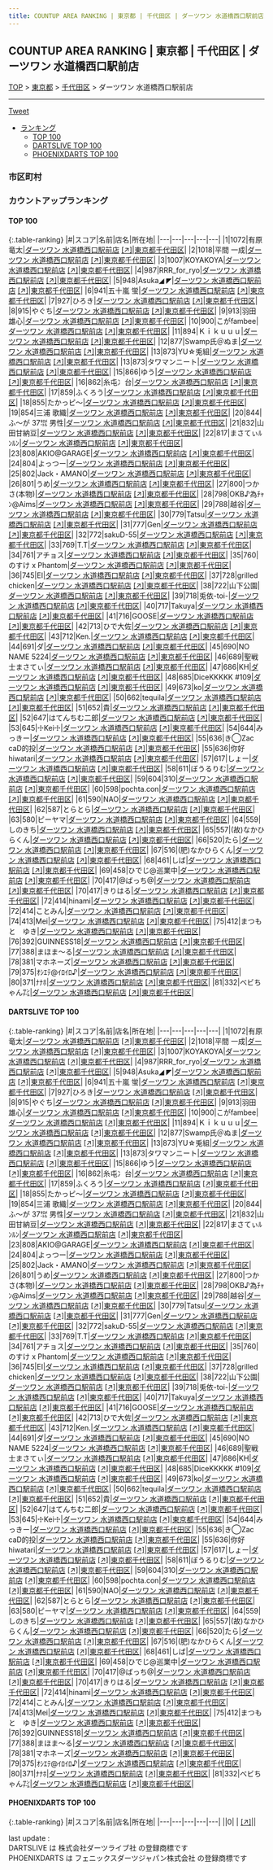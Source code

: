 ```yaml
---
title: COUNTUP AREA RANKING | 東京都 | 千代田区 | ダーツワン 水道橋西口駅前店
---
```

## COUNTUP AREA RANKING | 東京都 | 千代田区 | ダーツワン 水道橋西口駅前店

[TOP](/darts/rank/) > [東京都](/darts/rank/東京都/) > [千代田区](/darts/rank/東京都/千代田区/) > ダーツワン 水道橋西口駅前店

___

<a href="https://twitter.com/share?ref_src=twsrc%5Etfw" data-text="COUNTUP AREA RANKING | 東京都千代田区ダーツワン 水道橋西口駅前店" class="twitter-share-button" data-hashtags="DARTSLIVE,PHOENIXDARTS,darts,ダーツ" data-show-count="false">Tweet</a>

* [ランキング](#カウントアップランキング)
    * [TOP 100](#top-100)
    * [DARTSLIVE TOP 100](#dartslive-top-100)
    * [PHOENIXDARTS TOP 100](#phoenixdarts-top-100)

### 市区町村

<ul>

</ul>

### カウントアップランキング

#### TOP 100



{:.table-ranking}
|#|スコア|名前|店名|所在地|
|---|---|---|---|---|
|1|1072|<span class="rank-name-dl">有原 竜太</span>|<a href="/darts/rank/shops/23e49a4f49ad66345f9f3321c1147265.html">ダーツワン 水道橋西口駅前店</a> <a href="https://search.dartslive.com/jp/shop/23e49a4f49ad66345f9f3321c1147265">[↗]</a>|<a href="/darts/rank/東京都/千代田区">東京都千代田区</a>|
|2|1018|<span class="rank-name-dl">平間 一成</span>|<a href="/darts/rank/shops/23e49a4f49ad66345f9f3321c1147265.html">ダーツワン 水道橋西口駅前店</a> <a href="https://search.dartslive.com/jp/shop/23e49a4f49ad66345f9f3321c1147265">[↗]</a>|<a href="/darts/rank/東京都/千代田区">東京都千代田区</a>|
|3|1007|<span class="rank-name-dl">KOYAKOYA</span>|<a href="/darts/rank/shops/23e49a4f49ad66345f9f3321c1147265.html">ダーツワン 水道橋西口駅前店</a> <a href="https://search.dartslive.com/jp/shop/23e49a4f49ad66345f9f3321c1147265">[↗]</a>|<a href="/darts/rank/東京都/千代田区">東京都千代田区</a>|
|4|987|<span class="rank-name-dl">RRR_for_ryo</span>|<a href="/darts/rank/shops/23e49a4f49ad66345f9f3321c1147265.html">ダーツワン 水道橋西口駅前店</a> <a href="https://search.dartslive.com/jp/shop/23e49a4f49ad66345f9f3321c1147265">[↗]</a>|<a href="/darts/rank/東京都/千代田区">東京都千代田区</a>|
|5|948|<span class="rank-name-dl">Asuka◢ ◤</span>|<a href="/darts/rank/shops/23e49a4f49ad66345f9f3321c1147265.html">ダーツワン 水道橋西口駅前店</a> <a href="https://search.dartslive.com/jp/shop/23e49a4f49ad66345f9f3321c1147265">[↗]</a>|<a href="/darts/rank/東京都/千代田区">東京都千代田区</a>|
|6|941|<span class="rank-name-dl">五十嵐 蛍</span>|<a href="/darts/rank/shops/23e49a4f49ad66345f9f3321c1147265.html">ダーツワン 水道橋西口駅前店</a> <a href="https://search.dartslive.com/jp/shop/23e49a4f49ad66345f9f3321c1147265">[↗]</a>|<a href="/darts/rank/東京都/千代田区">東京都千代田区</a>|
|7|927|<span class="rank-name-dl">ひろき</span>|<a href="/darts/rank/shops/23e49a4f49ad66345f9f3321c1147265.html">ダーツワン 水道橋西口駅前店</a> <a href="https://search.dartslive.com/jp/shop/23e49a4f49ad66345f9f3321c1147265">[↗]</a>|<a href="/darts/rank/東京都/千代田区">東京都千代田区</a>|
|8|915|<span class="rank-name-dl">やぐち</span>|<a href="/darts/rank/shops/23e49a4f49ad66345f9f3321c1147265.html">ダーツワン 水道橋西口駅前店</a> <a href="https://search.dartslive.com/jp/shop/23e49a4f49ad66345f9f3321c1147265">[↗]</a>|<a href="/darts/rank/東京都/千代田区">東京都千代田区</a>|
|9|913|<span class="rank-name-dl">羽田 雄心</span>|<a href="/darts/rank/shops/23e49a4f49ad66345f9f3321c1147265.html">ダーツワン 水道橋西口駅前店</a> <a href="https://search.dartslive.com/jp/shop/23e49a4f49ad66345f9f3321c1147265">[↗]</a>|<a href="/darts/rank/東京都/千代田区">東京都千代田区</a>|
|10|900|<span class="rank-name-dl">こがfambee</span>|<a href="/darts/rank/shops/23e49a4f49ad66345f9f3321c1147265.html">ダーツワン 水道橋西口駅前店</a> <a href="https://search.dartslive.com/jp/shop/23e49a4f49ad66345f9f3321c1147265">[↗]</a>|<a href="/darts/rank/東京都/千代田区">東京都千代田区</a>|
|11|894|<span class="rank-name-dl">Ｋｉｋｕｕｕ</span>|<a href="/darts/rank/shops/23e49a4f49ad66345f9f3321c1147265.html">ダーツワン 水道橋西口駅前店</a> <a href="https://search.dartslive.com/jp/shop/23e49a4f49ad66345f9f3321c1147265">[↗]</a>|<a href="/darts/rank/東京都/千代田区">東京都千代田区</a>|
|12|877|<span class="rank-name-dl">Swamp氏＠ぬま</span>|<a href="/darts/rank/shops/23e49a4f49ad66345f9f3321c1147265.html">ダーツワン 水道橋西口駅前店</a> <a href="https://search.dartslive.com/jp/shop/23e49a4f49ad66345f9f3321c1147265">[↗]</a>|<a href="/darts/rank/東京都/千代田区">東京都千代田区</a>|
|13|873|<span class="rank-name-dl">YU☆兎組</span>|<a href="/darts/rank/shops/23e49a4f49ad66345f9f3321c1147265.html">ダーツワン 水道橋西口駅前店</a> <a href="https://search.dartslive.com/jp/shop/23e49a4f49ad66345f9f3321c1147265">[↗]</a>|<a href="/darts/rank/東京都/千代田区">東京都千代田区</a>|
|13|873|<span class="rank-name-dl">タワマンニート</span>|<a href="/darts/rank/shops/23e49a4f49ad66345f9f3321c1147265.html">ダーツワン 水道橋西口駅前店</a> <a href="https://search.dartslive.com/jp/shop/23e49a4f49ad66345f9f3321c1147265">[↗]</a>|<a href="/darts/rank/東京都/千代田区">東京都千代田区</a>|
|15|866|<span class="rank-name-dl">ゆう</span>|<a href="/darts/rank/shops/23e49a4f49ad66345f9f3321c1147265.html">ダーツワン 水道橋西口駅前店</a> <a href="https://search.dartslive.com/jp/shop/23e49a4f49ad66345f9f3321c1147265">[↗]</a>|<a href="/darts/rank/東京都/千代田区">東京都千代田区</a>|
|16|862|<span class="rank-name-dl">糸屯冫台</span>|<a href="/darts/rank/shops/23e49a4f49ad66345f9f3321c1147265.html">ダーツワン 水道橋西口駅前店</a> <a href="https://search.dartslive.com/jp/shop/23e49a4f49ad66345f9f3321c1147265">[↗]</a>|<a href="/darts/rank/東京都/千代田区">東京都千代田区</a>|
|17|859|<span class="rank-name-dl">ふくろう</span>|<a href="/darts/rank/shops/23e49a4f49ad66345f9f3321c1147265.html">ダーツワン 水道橋西口駅前店</a> <a href="https://search.dartslive.com/jp/shop/23e49a4f49ad66345f9f3321c1147265">[↗]</a>|<a href="/darts/rank/東京都/千代田区">東京都千代田区</a>|
|18|855|<span class="rank-name-dl">たかっピ～</span>|<a href="/darts/rank/shops/23e49a4f49ad66345f9f3321c1147265.html">ダーツワン 水道橋西口駅前店</a> <a href="https://search.dartslive.com/jp/shop/23e49a4f49ad66345f9f3321c1147265">[↗]</a>|<a href="/darts/rank/東京都/千代田区">東京都千代田区</a>|
|19|854|<span class="rank-name-dl">三浦 歌織</span>|<a href="/darts/rank/shops/23e49a4f49ad66345f9f3321c1147265.html">ダーツワン 水道橋西口駅前店</a> <a href="https://search.dartslive.com/jp/shop/23e49a4f49ad66345f9f3321c1147265">[↗]</a>|<a href="/darts/rank/東京都/千代田区">東京都千代田区</a>|
|20|844|<span class="rank-name-dl">ふ〜が 37㌖ 男性</span>|<a href="/darts/rank/shops/23e49a4f49ad66345f9f3321c1147265.html">ダーツワン 水道橋西口駅前店</a> <a href="https://search.dartslive.com/jp/shop/23e49a4f49ad66345f9f3321c1147265">[↗]</a>|<a href="/darts/rank/東京都/千代田区">東京都千代田区</a>|
|21|832|<span class="rank-name-dl">山田甘納豆</span>|<a href="/darts/rank/shops/23e49a4f49ad66345f9f3321c1147265.html">ダーツワン 水道橋西口駅前店</a> <a href="https://search.dartslive.com/jp/shop/23e49a4f49ad66345f9f3321c1147265">[↗]</a>|<a href="/darts/rank/東京都/千代田区">東京都千代田区</a>|
|22|817|<span class="rank-name-dl">まさてぃﾙﾝﾙﾝ</span>|<a href="/darts/rank/shops/23e49a4f49ad66345f9f3321c1147265.html">ダーツワン 水道橋西口駅前店</a> <a href="https://search.dartslive.com/jp/shop/23e49a4f49ad66345f9f3321c1147265">[↗]</a>|<a href="/darts/rank/東京都/千代田区">東京都千代田区</a>|
|23|808|<span class="rank-name-dl">AKIO@GARAGE</span>|<a href="/darts/rank/shops/23e49a4f49ad66345f9f3321c1147265.html">ダーツワン 水道橋西口駅前店</a> <a href="https://search.dartslive.com/jp/shop/23e49a4f49ad66345f9f3321c1147265">[↗]</a>|<a href="/darts/rank/東京都/千代田区">東京都千代田区</a>|
|24|804|<span class="rank-name-dl">よっつー</span>|<a href="/darts/rank/shops/23e49a4f49ad66345f9f3321c1147265.html">ダーツワン 水道橋西口駅前店</a> <a href="https://search.dartslive.com/jp/shop/23e49a4f49ad66345f9f3321c1147265">[↗]</a>|<a href="/darts/rank/東京都/千代田区">東京都千代田区</a>|
|25|802|<span class="rank-name-dl">Jack・AMANO</span>|<a href="/darts/rank/shops/23e49a4f49ad66345f9f3321c1147265.html">ダーツワン 水道橋西口駅前店</a> <a href="https://search.dartslive.com/jp/shop/23e49a4f49ad66345f9f3321c1147265">[↗]</a>|<a href="/darts/rank/東京都/千代田区">東京都千代田区</a>|
|26|801|<span class="rank-name-dl">うめ</span>|<a href="/darts/rank/shops/23e49a4f49ad66345f9f3321c1147265.html">ダーツワン 水道橋西口駅前店</a> <a href="https://search.dartslive.com/jp/shop/23e49a4f49ad66345f9f3321c1147265">[↗]</a>|<a href="/darts/rank/東京都/千代田区">東京都千代田区</a>|
|27|800|<span class="rank-name-dl">つかさ(本物)</span>|<a href="/darts/rank/shops/23e49a4f49ad66345f9f3321c1147265.html">ダーツワン 水道橋西口駅前店</a> <a href="https://search.dartslive.com/jp/shop/23e49a4f49ad66345f9f3321c1147265">[↗]</a>|<a href="/darts/rank/東京都/千代田区">東京都千代田区</a>|
|28|798|<span class="rank-name-dl">OKB♪為ﾁｬﾝ@Aims</span>|<a href="/darts/rank/shops/23e49a4f49ad66345f9f3321c1147265.html">ダーツワン 水道橋西口駅前店</a> <a href="https://search.dartslive.com/jp/shop/23e49a4f49ad66345f9f3321c1147265">[↗]</a>|<a href="/darts/rank/東京都/千代田区">東京都千代田区</a>|
|29|788|<span class="rank-name-dl">越谷</span>|<a href="/darts/rank/shops/23e49a4f49ad66345f9f3321c1147265.html">ダーツワン 水道橋西口駅前店</a> <a href="https://search.dartslive.com/jp/shop/23e49a4f49ad66345f9f3321c1147265">[↗]</a>|<a href="/darts/rank/東京都/千代田区">東京都千代田区</a>|
|30|779|<span class="rank-name-dl">Tatsu</span>|<a href="/darts/rank/shops/23e49a4f49ad66345f9f3321c1147265.html">ダーツワン 水道橋西口駅前店</a> <a href="https://search.dartslive.com/jp/shop/23e49a4f49ad66345f9f3321c1147265">[↗]</a>|<a href="/darts/rank/東京都/千代田区">東京都千代田区</a>|
|31|777|<span class="rank-name-dl">Gen</span>|<a href="/darts/rank/shops/23e49a4f49ad66345f9f3321c1147265.html">ダーツワン 水道橋西口駅前店</a> <a href="https://search.dartslive.com/jp/shop/23e49a4f49ad66345f9f3321c1147265">[↗]</a>|<a href="/darts/rank/東京都/千代田区">東京都千代田区</a>|
|32|772|<span class="rank-name-dl">sakuD-55</span>|<a href="/darts/rank/shops/23e49a4f49ad66345f9f3321c1147265.html">ダーツワン 水道橋西口駅前店</a> <a href="https://search.dartslive.com/jp/shop/23e49a4f49ad66345f9f3321c1147265">[↗]</a>|<a href="/darts/rank/東京都/千代田区">東京都千代田区</a>|
|33|769|<span class="rank-name-dl">T.T</span>|<a href="/darts/rank/shops/23e49a4f49ad66345f9f3321c1147265.html">ダーツワン 水道橋西口駅前店</a> <a href="https://search.dartslive.com/jp/shop/23e49a4f49ad66345f9f3321c1147265">[↗]</a>|<a href="/darts/rank/東京都/千代田区">東京都千代田区</a>|
|34|761|<span class="rank-name-dl">アチョス</span>|<a href="/darts/rank/shops/23e49a4f49ad66345f9f3321c1147265.html">ダーツワン 水道橋西口駅前店</a> <a href="https://search.dartslive.com/jp/shop/23e49a4f49ad66345f9f3321c1147265">[↗]</a>|<a href="/darts/rank/東京都/千代田区">東京都千代田区</a>|
|35|760|<span class="rank-name-dl">のすけ x Phantom</span>|<a href="/darts/rank/shops/23e49a4f49ad66345f9f3321c1147265.html">ダーツワン 水道橋西口駅前店</a> <a href="https://search.dartslive.com/jp/shop/23e49a4f49ad66345f9f3321c1147265">[↗]</a>|<a href="/darts/rank/東京都/千代田区">東京都千代田区</a>|
|36|745|<span class="rank-name-dl">EI</span>|<a href="/darts/rank/shops/23e49a4f49ad66345f9f3321c1147265.html">ダーツワン 水道橋西口駅前店</a> <a href="https://search.dartslive.com/jp/shop/23e49a4f49ad66345f9f3321c1147265">[↗]</a>|<a href="/darts/rank/東京都/千代田区">東京都千代田区</a>|
|37|728|<span class="rank-name-dl">grilled chicken</span>|<a href="/darts/rank/shops/23e49a4f49ad66345f9f3321c1147265.html">ダーツワン 水道橋西口駅前店</a> <a href="https://search.dartslive.com/jp/shop/23e49a4f49ad66345f9f3321c1147265">[↗]</a>|<a href="/darts/rank/東京都/千代田区">東京都千代田区</a>|
|38|722|<span class="rank-name-dl">山下公園</span>|<a href="/darts/rank/shops/23e49a4f49ad66345f9f3321c1147265.html">ダーツワン 水道橋西口駅前店</a> <a href="https://search.dartslive.com/jp/shop/23e49a4f49ad66345f9f3321c1147265">[↗]</a>|<a href="/darts/rank/東京都/千代田区">東京都千代田区</a>|
|39|718|<span class="rank-name-dl">兎依-toi-</span>|<a href="/darts/rank/shops/23e49a4f49ad66345f9f3321c1147265.html">ダーツワン 水道橋西口駅前店</a> <a href="https://search.dartslive.com/jp/shop/23e49a4f49ad66345f9f3321c1147265">[↗]</a>|<a href="/darts/rank/東京都/千代田区">東京都千代田区</a>|
|40|717|<span class="rank-name-dl">Takuya</span>|<a href="/darts/rank/shops/23e49a4f49ad66345f9f3321c1147265.html">ダーツワン 水道橋西口駅前店</a> <a href="https://search.dartslive.com/jp/shop/23e49a4f49ad66345f9f3321c1147265">[↗]</a>|<a href="/darts/rank/東京都/千代田区">東京都千代田区</a>|
|41|716|<span class="rank-name-dl">GOOSE</span>|<a href="/darts/rank/shops/23e49a4f49ad66345f9f3321c1147265.html">ダーツワン 水道橋西口駅前店</a> <a href="https://search.dartslive.com/jp/shop/23e49a4f49ad66345f9f3321c1147265">[↗]</a>|<a href="/darts/rank/東京都/千代田区">東京都千代田区</a>|
|42|713|<span class="rank-name-dl">ひで大佐</span>|<a href="/darts/rank/shops/23e49a4f49ad66345f9f3321c1147265.html">ダーツワン 水道橋西口駅前店</a> <a href="https://search.dartslive.com/jp/shop/23e49a4f49ad66345f9f3321c1147265">[↗]</a>|<a href="/darts/rank/東京都/千代田区">東京都千代田区</a>|
|43|712|<span class="rank-name-dl">Ken.</span>|<a href="/darts/rank/shops/23e49a4f49ad66345f9f3321c1147265.html">ダーツワン 水道橋西口駅前店</a> <a href="https://search.dartslive.com/jp/shop/23e49a4f49ad66345f9f3321c1147265">[↗]</a>|<a href="/darts/rank/東京都/千代田区">東京都千代田区</a>|
|44|691|<span class="rank-name-dl">ダ</span>|<a href="/darts/rank/shops/23e49a4f49ad66345f9f3321c1147265.html">ダーツワン 水道橋西口駅前店</a> <a href="https://search.dartslive.com/jp/shop/23e49a4f49ad66345f9f3321c1147265">[↗]</a>|<a href="/darts/rank/東京都/千代田区">東京都千代田区</a>|
|45|690|<span class="rank-name-dl">NO NAME 5224</span>|<a href="/darts/rank/shops/23e49a4f49ad66345f9f3321c1147265.html">ダーツワン 水道橋西口駅前店</a> <a href="https://search.dartslive.com/jp/shop/23e49a4f49ad66345f9f3321c1147265">[↗]</a>|<a href="/darts/rank/東京都/千代田区">東京都千代田区</a>|
|46|689|<span class="rank-name-dl">聖戦士まさてぃ</span>|<a href="/darts/rank/shops/23e49a4f49ad66345f9f3321c1147265.html">ダーツワン 水道橋西口駅前店</a> <a href="https://search.dartslive.com/jp/shop/23e49a4f49ad66345f9f3321c1147265">[↗]</a>|<a href="/darts/rank/東京都/千代田区">東京都千代田区</a>|
|47|686|<span class="rank-name-dl">KH</span>|<a href="/darts/rank/shops/23e49a4f49ad66345f9f3321c1147265.html">ダーツワン 水道橋西口駅前店</a> <a href="https://search.dartslive.com/jp/shop/23e49a4f49ad66345f9f3321c1147265">[↗]</a>|<a href="/darts/rank/東京都/千代田区">東京都千代田区</a>|
|48|685|<span class="rank-name-dl">DiceKKKKK #109</span>|<a href="/darts/rank/shops/23e49a4f49ad66345f9f3321c1147265.html">ダーツワン 水道橋西口駅前店</a> <a href="https://search.dartslive.com/jp/shop/23e49a4f49ad66345f9f3321c1147265">[↗]</a>|<a href="/darts/rank/東京都/千代田区">東京都千代田区</a>|
|49|673|<span class="rank-name-dl">ko</span>|<a href="/darts/rank/shops/23e49a4f49ad66345f9f3321c1147265.html">ダーツワン 水道橋西口駅前店</a> <a href="https://search.dartslive.com/jp/shop/23e49a4f49ad66345f9f3321c1147265">[↗]</a>|<a href="/darts/rank/東京都/千代田区">東京都千代田区</a>|
|50|662|<span class="rank-name-dl">tequila</span>|<a href="/darts/rank/shops/23e49a4f49ad66345f9f3321c1147265.html">ダーツワン 水道橋西口駅前店</a> <a href="https://search.dartslive.com/jp/shop/23e49a4f49ad66345f9f3321c1147265">[↗]</a>|<a href="/darts/rank/東京都/千代田区">東京都千代田区</a>|
|51|652|<span class="rank-name-dl">貴</span>|<a href="/darts/rank/shops/23e49a4f49ad66345f9f3321c1147265.html">ダーツワン 水道橋西口駅前店</a> <a href="https://search.dartslive.com/jp/shop/23e49a4f49ad66345f9f3321c1147265">[↗]</a>|<a href="/darts/rank/東京都/千代田区">東京都千代田区</a>|
|52|647|<span class="rank-name-dl">はてんちむ二郎</span>|<a href="/darts/rank/shops/23e49a4f49ad66345f9f3321c1147265.html">ダーツワン 水道橋西口駅前店</a> <a href="https://search.dartslive.com/jp/shop/23e49a4f49ad66345f9f3321c1147265">[↗]</a>|<a href="/darts/rank/東京都/千代田区">東京都千代田区</a>|
|53|645|<span class="rank-name-dl">☩Kei☩</span>|<a href="/darts/rank/shops/23e49a4f49ad66345f9f3321c1147265.html">ダーツワン 水道橋西口駅前店</a> <a href="https://search.dartslive.com/jp/shop/23e49a4f49ad66345f9f3321c1147265">[↗]</a>|<a href="/darts/rank/東京都/千代田区">東京都千代田区</a>|
|54|644|<span class="rank-name-dl">みっきー</span>|<a href="/darts/rank/shops/23e49a4f49ad66345f9f3321c1147265.html">ダーツワン 水道橋西口駅前店</a> <a href="https://search.dartslive.com/jp/shop/23e49a4f49ad66345f9f3321c1147265">[↗]</a>|<a href="/darts/rank/東京都/千代田区">東京都千代田区</a>|
|55|636|<span class="rank-name-dl">き◯Zac caD的投</span>|<a href="/darts/rank/shops/23e49a4f49ad66345f9f3321c1147265.html">ダーツワン 水道橋西口駅前店</a> <a href="https://search.dartslive.com/jp/shop/23e49a4f49ad66345f9f3321c1147265">[↗]</a>|<a href="/darts/rank/東京都/千代田区">東京都千代田区</a>|
|55|636|<span class="rank-name-dl">你好hiwatari</span>|<a href="/darts/rank/shops/23e49a4f49ad66345f9f3321c1147265.html">ダーツワン 水道橋西口駅前店</a> <a href="https://search.dartslive.com/jp/shop/23e49a4f49ad66345f9f3321c1147265">[↗]</a>|<a href="/darts/rank/東京都/千代田区">東京都千代田区</a>|
|57|617|<span class="rank-name-dl">しょー</span>|<a href="/darts/rank/shops/23e49a4f49ad66345f9f3321c1147265.html">ダーツワン 水道橋西口駅前店</a> <a href="https://search.dartslive.com/jp/shop/23e49a4f49ad66345f9f3321c1147265">[↗]</a>|<a href="/darts/rank/東京都/千代田区">東京都千代田区</a>|
|58|611|<span class="rank-name-dl">ぼうるりむ</span>|<a href="/darts/rank/shops/23e49a4f49ad66345f9f3321c1147265.html">ダーツワン 水道橋西口駅前店</a> <a href="https://search.dartslive.com/jp/shop/23e49a4f49ad66345f9f3321c1147265">[↗]</a>|<a href="/darts/rank/東京都/千代田区">東京都千代田区</a>|
|59|604|<span class="rank-name-dl">310</span>|<a href="/darts/rank/shops/23e49a4f49ad66345f9f3321c1147265.html">ダーツワン 水道橋西口駅前店</a> <a href="https://search.dartslive.com/jp/shop/23e49a4f49ad66345f9f3321c1147265">[↗]</a>|<a href="/darts/rank/東京都/千代田区">東京都千代田区</a>|
|60|598|<span class="rank-name-dl">pochta.con</span>|<a href="/darts/rank/shops/23e49a4f49ad66345f9f3321c1147265.html">ダーツワン 水道橋西口駅前店</a> <a href="https://search.dartslive.com/jp/shop/23e49a4f49ad66345f9f3321c1147265">[↗]</a>|<a href="/darts/rank/東京都/千代田区">東京都千代田区</a>|
|61|590|<span class="rank-name-dl">NAO</span>|<a href="/darts/rank/shops/23e49a4f49ad66345f9f3321c1147265.html">ダーツワン 水道橋西口駅前店</a> <a href="https://search.dartslive.com/jp/shop/23e49a4f49ad66345f9f3321c1147265">[↗]</a>|<a href="/darts/rank/東京都/千代田区">東京都千代田区</a>|
|62|587|<span class="rank-name-dl">とらとら</span>|<a href="/darts/rank/shops/23e49a4f49ad66345f9f3321c1147265.html">ダーツワン 水道橋西口駅前店</a> <a href="https://search.dartslive.com/jp/shop/23e49a4f49ad66345f9f3321c1147265">[↗]</a>|<a href="/darts/rank/東京都/千代田区">東京都千代田区</a>|
|63|580|<span class="rank-name-dl">ピーヤマ</span>|<a href="/darts/rank/shops/23e49a4f49ad66345f9f3321c1147265.html">ダーツワン 水道橋西口駅前店</a> <a href="https://search.dartslive.com/jp/shop/23e49a4f49ad66345f9f3321c1147265">[↗]</a>|<a href="/darts/rank/東京都/千代田区">東京都千代田区</a>|
|64|559|<span class="rank-name-dl">しのきち</span>|<a href="/darts/rank/shops/23e49a4f49ad66345f9f3321c1147265.html">ダーツワン 水道橋西口駅前店</a> <a href="https://search.dartslive.com/jp/shop/23e49a4f49ad66345f9f3321c1147265">[↗]</a>|<a href="/darts/rank/東京都/千代田区">東京都千代田区</a>|
|65|557|<span class="rank-name-dl">(故)なかひらくん</span>|<a href="/darts/rank/shops/23e49a4f49ad66345f9f3321c1147265.html">ダーツワン 水道橋西口駅前店</a> <a href="https://search.dartslive.com/jp/shop/23e49a4f49ad66345f9f3321c1147265">[↗]</a>|<a href="/darts/rank/東京都/千代田区">東京都千代田区</a>|
|66|520|<span class="rank-name-dl">たら</span>|<a href="/darts/rank/shops/23e49a4f49ad66345f9f3321c1147265.html">ダーツワン 水道橋西口駅前店</a> <a href="https://search.dartslive.com/jp/shop/23e49a4f49ad66345f9f3321c1147265">[↗]</a>|<a href="/darts/rank/東京都/千代田区">東京都千代田区</a>|
|67|516|<span class="rank-name-dl">(肥)なかひらくん</span>|<a href="/darts/rank/shops/23e49a4f49ad66345f9f3321c1147265.html">ダーツワン 水道橋西口駅前店</a> <a href="https://search.dartslive.com/jp/shop/23e49a4f49ad66345f9f3321c1147265">[↗]</a>|<a href="/darts/rank/東京都/千代田区">東京都千代田区</a>|
|68|461|<span class="rank-name-dl">しば</span>|<a href="/darts/rank/shops/23e49a4f49ad66345f9f3321c1147265.html">ダーツワン 水道橋西口駅前店</a> <a href="https://search.dartslive.com/jp/shop/23e49a4f49ad66345f9f3321c1147265">[↗]</a>|<a href="/darts/rank/東京都/千代田区">東京都千代田区</a>|
|69|458|<span class="rank-name-dl">ひでじ@巡業中</span>|<a href="/darts/rank/shops/23e49a4f49ad66345f9f3321c1147265.html">ダーツワン 水道橋西口駅前店</a> <a href="https://search.dartslive.com/jp/shop/23e49a4f49ad66345f9f3321c1147265">[↗]</a>|<a href="/darts/rank/東京都/千代田区">東京都千代田区</a>|
|70|417|<span class="rank-name-dl">@ばっち@</span>|<a href="/darts/rank/shops/23e49a4f49ad66345f9f3321c1147265.html">ダーツワン 水道橋西口駅前店</a> <a href="https://search.dartslive.com/jp/shop/23e49a4f49ad66345f9f3321c1147265">[↗]</a>|<a href="/darts/rank/東京都/千代田区">東京都千代田区</a>|
|70|417|<span class="rank-name-dl">きりはる</span>|<a href="/darts/rank/shops/23e49a4f49ad66345f9f3321c1147265.html">ダーツワン 水道橋西口駅前店</a> <a href="https://search.dartslive.com/jp/shop/23e49a4f49ad66345f9f3321c1147265">[↗]</a>|<a href="/darts/rank/東京都/千代田区">東京都千代田区</a>|
|72|414|<span class="rank-name-dl">hinami</span>|<a href="/darts/rank/shops/23e49a4f49ad66345f9f3321c1147265.html">ダーツワン 水道橋西口駅前店</a> <a href="https://search.dartslive.com/jp/shop/23e49a4f49ad66345f9f3321c1147265">[↗]</a>|<a href="/darts/rank/東京都/千代田区">東京都千代田区</a>|
|72|414|<span class="rank-name-dl">ことみん</span>|<a href="/darts/rank/shops/23e49a4f49ad66345f9f3321c1147265.html">ダーツワン 水道橋西口駅前店</a> <a href="https://search.dartslive.com/jp/shop/23e49a4f49ad66345f9f3321c1147265">[↗]</a>|<a href="/darts/rank/東京都/千代田区">東京都千代田区</a>|
|74|413|<span class="rank-name-dl">Mei</span>|<a href="/darts/rank/shops/23e49a4f49ad66345f9f3321c1147265.html">ダーツワン 水道橋西口駅前店</a> <a href="https://search.dartslive.com/jp/shop/23e49a4f49ad66345f9f3321c1147265">[↗]</a>|<a href="/darts/rank/東京都/千代田区">東京都千代田区</a>|
|75|412|<span class="rank-name-dl">まつもと　ゆき</span>|<a href="/darts/rank/shops/23e49a4f49ad66345f9f3321c1147265.html">ダーツワン 水道橋西口駅前店</a> <a href="https://search.dartslive.com/jp/shop/23e49a4f49ad66345f9f3321c1147265">[↗]</a>|<a href="/darts/rank/東京都/千代田区">東京都千代田区</a>|
|76|392|<span class="rank-name-dl">GUINNESS18</span>|<a href="/darts/rank/shops/23e49a4f49ad66345f9f3321c1147265.html">ダーツワン 水道橋西口駅前店</a> <a href="https://search.dartslive.com/jp/shop/23e49a4f49ad66345f9f3321c1147265">[↗]</a>|<a href="/darts/rank/東京都/千代田区">東京都千代田区</a>|
|77|388|<span class="rank-name-dl">まほま〜る</span>|<a href="/darts/rank/shops/23e49a4f49ad66345f9f3321c1147265.html">ダーツワン 水道橋西口駅前店</a> <a href="https://search.dartslive.com/jp/shop/23e49a4f49ad66345f9f3321c1147265">[↗]</a>|<a href="/darts/rank/東京都/千代田区">東京都千代田区</a>|
|78|381|<span class="rank-name-dl">マホネーズ</span>|<a href="/darts/rank/shops/23e49a4f49ad66345f9f3321c1147265.html">ダーツワン 水道橋西口駅前店</a> <a href="https://search.dartslive.com/jp/shop/23e49a4f49ad66345f9f3321c1147265">[↗]</a>|<a href="/darts/rank/東京都/千代田区">東京都千代田区</a>|
|79|375|<span class="rank-name-dl">ｵｼｴﾃ@ｲﾛｲﾛ♪</span>|<a href="/darts/rank/shops/23e49a4f49ad66345f9f3321c1147265.html">ダーツワン 水道橋西口駅前店</a> <a href="https://search.dartslive.com/jp/shop/23e49a4f49ad66345f9f3321c1147265">[↗]</a>|<a href="/darts/rank/東京都/千代田区">東京都千代田区</a>|
|80|371|<span class="rank-name-dl">ﾅﾅﾎ</span>|<a href="/darts/rank/shops/23e49a4f49ad66345f9f3321c1147265.html">ダーツワン 水道橋西口駅前店</a> <a href="https://search.dartslive.com/jp/shop/23e49a4f49ad66345f9f3321c1147265">[↗]</a>|<a href="/darts/rank/東京都/千代田区">東京都千代田区</a>|
|81|332|<span class="rank-name-dl">ベビちゃん㌠</span>|<a href="/darts/rank/shops/23e49a4f49ad66345f9f3321c1147265.html">ダーツワン 水道橋西口駅前店</a> <a href="https://search.dartslive.com/jp/shop/23e49a4f49ad66345f9f3321c1147265">[↗]</a>|<a href="/darts/rank/東京都/千代田区">東京都千代田区</a>|


#### DARTSLIVE TOP 100



{:.table-ranking}
|#|スコア|名前|店名|所在地|
|---|---|---|---|---|
|1|1072|<span class="rank-name-dl">有原 竜太</span>|<a href="/darts/rank/shops/23e49a4f49ad66345f9f3321c1147265.html">ダーツワン 水道橋西口駅前店</a> <a href="https://search.dartslive.com/jp/shop/23e49a4f49ad66345f9f3321c1147265">[↗]</a>|<a href="/darts/rank/東京都/千代田区">東京都千代田区</a>|
|2|1018|<span class="rank-name-dl">平間 一成</span>|<a href="/darts/rank/shops/23e49a4f49ad66345f9f3321c1147265.html">ダーツワン 水道橋西口駅前店</a> <a href="https://search.dartslive.com/jp/shop/23e49a4f49ad66345f9f3321c1147265">[↗]</a>|<a href="/darts/rank/東京都/千代田区">東京都千代田区</a>|
|3|1007|<span class="rank-name-dl">KOYAKOYA</span>|<a href="/darts/rank/shops/23e49a4f49ad66345f9f3321c1147265.html">ダーツワン 水道橋西口駅前店</a> <a href="https://search.dartslive.com/jp/shop/23e49a4f49ad66345f9f3321c1147265">[↗]</a>|<a href="/darts/rank/東京都/千代田区">東京都千代田区</a>|
|4|987|<span class="rank-name-dl">RRR_for_ryo</span>|<a href="/darts/rank/shops/23e49a4f49ad66345f9f3321c1147265.html">ダーツワン 水道橋西口駅前店</a> <a href="https://search.dartslive.com/jp/shop/23e49a4f49ad66345f9f3321c1147265">[↗]</a>|<a href="/darts/rank/東京都/千代田区">東京都千代田区</a>|
|5|948|<span class="rank-name-dl">Asuka◢ ◤</span>|<a href="/darts/rank/shops/23e49a4f49ad66345f9f3321c1147265.html">ダーツワン 水道橋西口駅前店</a> <a href="https://search.dartslive.com/jp/shop/23e49a4f49ad66345f9f3321c1147265">[↗]</a>|<a href="/darts/rank/東京都/千代田区">東京都千代田区</a>|
|6|941|<span class="rank-name-dl">五十嵐 蛍</span>|<a href="/darts/rank/shops/23e49a4f49ad66345f9f3321c1147265.html">ダーツワン 水道橋西口駅前店</a> <a href="https://search.dartslive.com/jp/shop/23e49a4f49ad66345f9f3321c1147265">[↗]</a>|<a href="/darts/rank/東京都/千代田区">東京都千代田区</a>|
|7|927|<span class="rank-name-dl">ひろき</span>|<a href="/darts/rank/shops/23e49a4f49ad66345f9f3321c1147265.html">ダーツワン 水道橋西口駅前店</a> <a href="https://search.dartslive.com/jp/shop/23e49a4f49ad66345f9f3321c1147265">[↗]</a>|<a href="/darts/rank/東京都/千代田区">東京都千代田区</a>|
|8|915|<span class="rank-name-dl">やぐち</span>|<a href="/darts/rank/shops/23e49a4f49ad66345f9f3321c1147265.html">ダーツワン 水道橋西口駅前店</a> <a href="https://search.dartslive.com/jp/shop/23e49a4f49ad66345f9f3321c1147265">[↗]</a>|<a href="/darts/rank/東京都/千代田区">東京都千代田区</a>|
|9|913|<span class="rank-name-dl">羽田 雄心</span>|<a href="/darts/rank/shops/23e49a4f49ad66345f9f3321c1147265.html">ダーツワン 水道橋西口駅前店</a> <a href="https://search.dartslive.com/jp/shop/23e49a4f49ad66345f9f3321c1147265">[↗]</a>|<a href="/darts/rank/東京都/千代田区">東京都千代田区</a>|
|10|900|<span class="rank-name-dl">こがfambee</span>|<a href="/darts/rank/shops/23e49a4f49ad66345f9f3321c1147265.html">ダーツワン 水道橋西口駅前店</a> <a href="https://search.dartslive.com/jp/shop/23e49a4f49ad66345f9f3321c1147265">[↗]</a>|<a href="/darts/rank/東京都/千代田区">東京都千代田区</a>|
|11|894|<span class="rank-name-dl">Ｋｉｋｕｕｕ</span>|<a href="/darts/rank/shops/23e49a4f49ad66345f9f3321c1147265.html">ダーツワン 水道橋西口駅前店</a> <a href="https://search.dartslive.com/jp/shop/23e49a4f49ad66345f9f3321c1147265">[↗]</a>|<a href="/darts/rank/東京都/千代田区">東京都千代田区</a>|
|12|877|<span class="rank-name-dl">Swamp氏＠ぬま</span>|<a href="/darts/rank/shops/23e49a4f49ad66345f9f3321c1147265.html">ダーツワン 水道橋西口駅前店</a> <a href="https://search.dartslive.com/jp/shop/23e49a4f49ad66345f9f3321c1147265">[↗]</a>|<a href="/darts/rank/東京都/千代田区">東京都千代田区</a>|
|13|873|<span class="rank-name-dl">YU☆兎組</span>|<a href="/darts/rank/shops/23e49a4f49ad66345f9f3321c1147265.html">ダーツワン 水道橋西口駅前店</a> <a href="https://search.dartslive.com/jp/shop/23e49a4f49ad66345f9f3321c1147265">[↗]</a>|<a href="/darts/rank/東京都/千代田区">東京都千代田区</a>|
|13|873|<span class="rank-name-dl">タワマンニート</span>|<a href="/darts/rank/shops/23e49a4f49ad66345f9f3321c1147265.html">ダーツワン 水道橋西口駅前店</a> <a href="https://search.dartslive.com/jp/shop/23e49a4f49ad66345f9f3321c1147265">[↗]</a>|<a href="/darts/rank/東京都/千代田区">東京都千代田区</a>|
|15|866|<span class="rank-name-dl">ゆう</span>|<a href="/darts/rank/shops/23e49a4f49ad66345f9f3321c1147265.html">ダーツワン 水道橋西口駅前店</a> <a href="https://search.dartslive.com/jp/shop/23e49a4f49ad66345f9f3321c1147265">[↗]</a>|<a href="/darts/rank/東京都/千代田区">東京都千代田区</a>|
|16|862|<span class="rank-name-dl">糸屯冫台</span>|<a href="/darts/rank/shops/23e49a4f49ad66345f9f3321c1147265.html">ダーツワン 水道橋西口駅前店</a> <a href="https://search.dartslive.com/jp/shop/23e49a4f49ad66345f9f3321c1147265">[↗]</a>|<a href="/darts/rank/東京都/千代田区">東京都千代田区</a>|
|17|859|<span class="rank-name-dl">ふくろう</span>|<a href="/darts/rank/shops/23e49a4f49ad66345f9f3321c1147265.html">ダーツワン 水道橋西口駅前店</a> <a href="https://search.dartslive.com/jp/shop/23e49a4f49ad66345f9f3321c1147265">[↗]</a>|<a href="/darts/rank/東京都/千代田区">東京都千代田区</a>|
|18|855|<span class="rank-name-dl">たかっピ～</span>|<a href="/darts/rank/shops/23e49a4f49ad66345f9f3321c1147265.html">ダーツワン 水道橋西口駅前店</a> <a href="https://search.dartslive.com/jp/shop/23e49a4f49ad66345f9f3321c1147265">[↗]</a>|<a href="/darts/rank/東京都/千代田区">東京都千代田区</a>|
|19|854|<span class="rank-name-dl">三浦 歌織</span>|<a href="/darts/rank/shops/23e49a4f49ad66345f9f3321c1147265.html">ダーツワン 水道橋西口駅前店</a> <a href="https://search.dartslive.com/jp/shop/23e49a4f49ad66345f9f3321c1147265">[↗]</a>|<a href="/darts/rank/東京都/千代田区">東京都千代田区</a>|
|20|844|<span class="rank-name-dl">ふ〜が 37㌖ 男性</span>|<a href="/darts/rank/shops/23e49a4f49ad66345f9f3321c1147265.html">ダーツワン 水道橋西口駅前店</a> <a href="https://search.dartslive.com/jp/shop/23e49a4f49ad66345f9f3321c1147265">[↗]</a>|<a href="/darts/rank/東京都/千代田区">東京都千代田区</a>|
|21|832|<span class="rank-name-dl">山田甘納豆</span>|<a href="/darts/rank/shops/23e49a4f49ad66345f9f3321c1147265.html">ダーツワン 水道橋西口駅前店</a> <a href="https://search.dartslive.com/jp/shop/23e49a4f49ad66345f9f3321c1147265">[↗]</a>|<a href="/darts/rank/東京都/千代田区">東京都千代田区</a>|
|22|817|<span class="rank-name-dl">まさてぃﾙﾝﾙﾝ</span>|<a href="/darts/rank/shops/23e49a4f49ad66345f9f3321c1147265.html">ダーツワン 水道橋西口駅前店</a> <a href="https://search.dartslive.com/jp/shop/23e49a4f49ad66345f9f3321c1147265">[↗]</a>|<a href="/darts/rank/東京都/千代田区">東京都千代田区</a>|
|23|808|<span class="rank-name-dl">AKIO@GARAGE</span>|<a href="/darts/rank/shops/23e49a4f49ad66345f9f3321c1147265.html">ダーツワン 水道橋西口駅前店</a> <a href="https://search.dartslive.com/jp/shop/23e49a4f49ad66345f9f3321c1147265">[↗]</a>|<a href="/darts/rank/東京都/千代田区">東京都千代田区</a>|
|24|804|<span class="rank-name-dl">よっつー</span>|<a href="/darts/rank/shops/23e49a4f49ad66345f9f3321c1147265.html">ダーツワン 水道橋西口駅前店</a> <a href="https://search.dartslive.com/jp/shop/23e49a4f49ad66345f9f3321c1147265">[↗]</a>|<a href="/darts/rank/東京都/千代田区">東京都千代田区</a>|
|25|802|<span class="rank-name-dl">Jack・AMANO</span>|<a href="/darts/rank/shops/23e49a4f49ad66345f9f3321c1147265.html">ダーツワン 水道橋西口駅前店</a> <a href="https://search.dartslive.com/jp/shop/23e49a4f49ad66345f9f3321c1147265">[↗]</a>|<a href="/darts/rank/東京都/千代田区">東京都千代田区</a>|
|26|801|<span class="rank-name-dl">うめ</span>|<a href="/darts/rank/shops/23e49a4f49ad66345f9f3321c1147265.html">ダーツワン 水道橋西口駅前店</a> <a href="https://search.dartslive.com/jp/shop/23e49a4f49ad66345f9f3321c1147265">[↗]</a>|<a href="/darts/rank/東京都/千代田区">東京都千代田区</a>|
|27|800|<span class="rank-name-dl">つかさ(本物)</span>|<a href="/darts/rank/shops/23e49a4f49ad66345f9f3321c1147265.html">ダーツワン 水道橋西口駅前店</a> <a href="https://search.dartslive.com/jp/shop/23e49a4f49ad66345f9f3321c1147265">[↗]</a>|<a href="/darts/rank/東京都/千代田区">東京都千代田区</a>|
|28|798|<span class="rank-name-dl">OKB♪為ﾁｬﾝ@Aims</span>|<a href="/darts/rank/shops/23e49a4f49ad66345f9f3321c1147265.html">ダーツワン 水道橋西口駅前店</a> <a href="https://search.dartslive.com/jp/shop/23e49a4f49ad66345f9f3321c1147265">[↗]</a>|<a href="/darts/rank/東京都/千代田区">東京都千代田区</a>|
|29|788|<span class="rank-name-dl">越谷</span>|<a href="/darts/rank/shops/23e49a4f49ad66345f9f3321c1147265.html">ダーツワン 水道橋西口駅前店</a> <a href="https://search.dartslive.com/jp/shop/23e49a4f49ad66345f9f3321c1147265">[↗]</a>|<a href="/darts/rank/東京都/千代田区">東京都千代田区</a>|
|30|779|<span class="rank-name-dl">Tatsu</span>|<a href="/darts/rank/shops/23e49a4f49ad66345f9f3321c1147265.html">ダーツワン 水道橋西口駅前店</a> <a href="https://search.dartslive.com/jp/shop/23e49a4f49ad66345f9f3321c1147265">[↗]</a>|<a href="/darts/rank/東京都/千代田区">東京都千代田区</a>|
|31|777|<span class="rank-name-dl">Gen</span>|<a href="/darts/rank/shops/23e49a4f49ad66345f9f3321c1147265.html">ダーツワン 水道橋西口駅前店</a> <a href="https://search.dartslive.com/jp/shop/23e49a4f49ad66345f9f3321c1147265">[↗]</a>|<a href="/darts/rank/東京都/千代田区">東京都千代田区</a>|
|32|772|<span class="rank-name-dl">sakuD-55</span>|<a href="/darts/rank/shops/23e49a4f49ad66345f9f3321c1147265.html">ダーツワン 水道橋西口駅前店</a> <a href="https://search.dartslive.com/jp/shop/23e49a4f49ad66345f9f3321c1147265">[↗]</a>|<a href="/darts/rank/東京都/千代田区">東京都千代田区</a>|
|33|769|<span class="rank-name-dl">T.T</span>|<a href="/darts/rank/shops/23e49a4f49ad66345f9f3321c1147265.html">ダーツワン 水道橋西口駅前店</a> <a href="https://search.dartslive.com/jp/shop/23e49a4f49ad66345f9f3321c1147265">[↗]</a>|<a href="/darts/rank/東京都/千代田区">東京都千代田区</a>|
|34|761|<span class="rank-name-dl">アチョス</span>|<a href="/darts/rank/shops/23e49a4f49ad66345f9f3321c1147265.html">ダーツワン 水道橋西口駅前店</a> <a href="https://search.dartslive.com/jp/shop/23e49a4f49ad66345f9f3321c1147265">[↗]</a>|<a href="/darts/rank/東京都/千代田区">東京都千代田区</a>|
|35|760|<span class="rank-name-dl">のすけ x Phantom</span>|<a href="/darts/rank/shops/23e49a4f49ad66345f9f3321c1147265.html">ダーツワン 水道橋西口駅前店</a> <a href="https://search.dartslive.com/jp/shop/23e49a4f49ad66345f9f3321c1147265">[↗]</a>|<a href="/darts/rank/東京都/千代田区">東京都千代田区</a>|
|36|745|<span class="rank-name-dl">EI</span>|<a href="/darts/rank/shops/23e49a4f49ad66345f9f3321c1147265.html">ダーツワン 水道橋西口駅前店</a> <a href="https://search.dartslive.com/jp/shop/23e49a4f49ad66345f9f3321c1147265">[↗]</a>|<a href="/darts/rank/東京都/千代田区">東京都千代田区</a>|
|37|728|<span class="rank-name-dl">grilled chicken</span>|<a href="/darts/rank/shops/23e49a4f49ad66345f9f3321c1147265.html">ダーツワン 水道橋西口駅前店</a> <a href="https://search.dartslive.com/jp/shop/23e49a4f49ad66345f9f3321c1147265">[↗]</a>|<a href="/darts/rank/東京都/千代田区">東京都千代田区</a>|
|38|722|<span class="rank-name-dl">山下公園</span>|<a href="/darts/rank/shops/23e49a4f49ad66345f9f3321c1147265.html">ダーツワン 水道橋西口駅前店</a> <a href="https://search.dartslive.com/jp/shop/23e49a4f49ad66345f9f3321c1147265">[↗]</a>|<a href="/darts/rank/東京都/千代田区">東京都千代田区</a>|
|39|718|<span class="rank-name-dl">兎依-toi-</span>|<a href="/darts/rank/shops/23e49a4f49ad66345f9f3321c1147265.html">ダーツワン 水道橋西口駅前店</a> <a href="https://search.dartslive.com/jp/shop/23e49a4f49ad66345f9f3321c1147265">[↗]</a>|<a href="/darts/rank/東京都/千代田区">東京都千代田区</a>|
|40|717|<span class="rank-name-dl">Takuya</span>|<a href="/darts/rank/shops/23e49a4f49ad66345f9f3321c1147265.html">ダーツワン 水道橋西口駅前店</a> <a href="https://search.dartslive.com/jp/shop/23e49a4f49ad66345f9f3321c1147265">[↗]</a>|<a href="/darts/rank/東京都/千代田区">東京都千代田区</a>|
|41|716|<span class="rank-name-dl">GOOSE</span>|<a href="/darts/rank/shops/23e49a4f49ad66345f9f3321c1147265.html">ダーツワン 水道橋西口駅前店</a> <a href="https://search.dartslive.com/jp/shop/23e49a4f49ad66345f9f3321c1147265">[↗]</a>|<a href="/darts/rank/東京都/千代田区">東京都千代田区</a>|
|42|713|<span class="rank-name-dl">ひで大佐</span>|<a href="/darts/rank/shops/23e49a4f49ad66345f9f3321c1147265.html">ダーツワン 水道橋西口駅前店</a> <a href="https://search.dartslive.com/jp/shop/23e49a4f49ad66345f9f3321c1147265">[↗]</a>|<a href="/darts/rank/東京都/千代田区">東京都千代田区</a>|
|43|712|<span class="rank-name-dl">Ken.</span>|<a href="/darts/rank/shops/23e49a4f49ad66345f9f3321c1147265.html">ダーツワン 水道橋西口駅前店</a> <a href="https://search.dartslive.com/jp/shop/23e49a4f49ad66345f9f3321c1147265">[↗]</a>|<a href="/darts/rank/東京都/千代田区">東京都千代田区</a>|
|44|691|<span class="rank-name-dl">ダ</span>|<a href="/darts/rank/shops/23e49a4f49ad66345f9f3321c1147265.html">ダーツワン 水道橋西口駅前店</a> <a href="https://search.dartslive.com/jp/shop/23e49a4f49ad66345f9f3321c1147265">[↗]</a>|<a href="/darts/rank/東京都/千代田区">東京都千代田区</a>|
|45|690|<span class="rank-name-dl">NO NAME 5224</span>|<a href="/darts/rank/shops/23e49a4f49ad66345f9f3321c1147265.html">ダーツワン 水道橋西口駅前店</a> <a href="https://search.dartslive.com/jp/shop/23e49a4f49ad66345f9f3321c1147265">[↗]</a>|<a href="/darts/rank/東京都/千代田区">東京都千代田区</a>|
|46|689|<span class="rank-name-dl">聖戦士まさてぃ</span>|<a href="/darts/rank/shops/23e49a4f49ad66345f9f3321c1147265.html">ダーツワン 水道橋西口駅前店</a> <a href="https://search.dartslive.com/jp/shop/23e49a4f49ad66345f9f3321c1147265">[↗]</a>|<a href="/darts/rank/東京都/千代田区">東京都千代田区</a>|
|47|686|<span class="rank-name-dl">KH</span>|<a href="/darts/rank/shops/23e49a4f49ad66345f9f3321c1147265.html">ダーツワン 水道橋西口駅前店</a> <a href="https://search.dartslive.com/jp/shop/23e49a4f49ad66345f9f3321c1147265">[↗]</a>|<a href="/darts/rank/東京都/千代田区">東京都千代田区</a>|
|48|685|<span class="rank-name-dl">DiceKKKKK #109</span>|<a href="/darts/rank/shops/23e49a4f49ad66345f9f3321c1147265.html">ダーツワン 水道橋西口駅前店</a> <a href="https://search.dartslive.com/jp/shop/23e49a4f49ad66345f9f3321c1147265">[↗]</a>|<a href="/darts/rank/東京都/千代田区">東京都千代田区</a>|
|49|673|<span class="rank-name-dl">ko</span>|<a href="/darts/rank/shops/23e49a4f49ad66345f9f3321c1147265.html">ダーツワン 水道橋西口駅前店</a> <a href="https://search.dartslive.com/jp/shop/23e49a4f49ad66345f9f3321c1147265">[↗]</a>|<a href="/darts/rank/東京都/千代田区">東京都千代田区</a>|
|50|662|<span class="rank-name-dl">tequila</span>|<a href="/darts/rank/shops/23e49a4f49ad66345f9f3321c1147265.html">ダーツワン 水道橋西口駅前店</a> <a href="https://search.dartslive.com/jp/shop/23e49a4f49ad66345f9f3321c1147265">[↗]</a>|<a href="/darts/rank/東京都/千代田区">東京都千代田区</a>|
|51|652|<span class="rank-name-dl">貴</span>|<a href="/darts/rank/shops/23e49a4f49ad66345f9f3321c1147265.html">ダーツワン 水道橋西口駅前店</a> <a href="https://search.dartslive.com/jp/shop/23e49a4f49ad66345f9f3321c1147265">[↗]</a>|<a href="/darts/rank/東京都/千代田区">東京都千代田区</a>|
|52|647|<span class="rank-name-dl">はてんちむ二郎</span>|<a href="/darts/rank/shops/23e49a4f49ad66345f9f3321c1147265.html">ダーツワン 水道橋西口駅前店</a> <a href="https://search.dartslive.com/jp/shop/23e49a4f49ad66345f9f3321c1147265">[↗]</a>|<a href="/darts/rank/東京都/千代田区">東京都千代田区</a>|
|53|645|<span class="rank-name-dl">☩Kei☩</span>|<a href="/darts/rank/shops/23e49a4f49ad66345f9f3321c1147265.html">ダーツワン 水道橋西口駅前店</a> <a href="https://search.dartslive.com/jp/shop/23e49a4f49ad66345f9f3321c1147265">[↗]</a>|<a href="/darts/rank/東京都/千代田区">東京都千代田区</a>|
|54|644|<span class="rank-name-dl">みっきー</span>|<a href="/darts/rank/shops/23e49a4f49ad66345f9f3321c1147265.html">ダーツワン 水道橋西口駅前店</a> <a href="https://search.dartslive.com/jp/shop/23e49a4f49ad66345f9f3321c1147265">[↗]</a>|<a href="/darts/rank/東京都/千代田区">東京都千代田区</a>|
|55|636|<span class="rank-name-dl">き◯Zac caD的投</span>|<a href="/darts/rank/shops/23e49a4f49ad66345f9f3321c1147265.html">ダーツワン 水道橋西口駅前店</a> <a href="https://search.dartslive.com/jp/shop/23e49a4f49ad66345f9f3321c1147265">[↗]</a>|<a href="/darts/rank/東京都/千代田区">東京都千代田区</a>|
|55|636|<span class="rank-name-dl">你好hiwatari</span>|<a href="/darts/rank/shops/23e49a4f49ad66345f9f3321c1147265.html">ダーツワン 水道橋西口駅前店</a> <a href="https://search.dartslive.com/jp/shop/23e49a4f49ad66345f9f3321c1147265">[↗]</a>|<a href="/darts/rank/東京都/千代田区">東京都千代田区</a>|
|57|617|<span class="rank-name-dl">しょー</span>|<a href="/darts/rank/shops/23e49a4f49ad66345f9f3321c1147265.html">ダーツワン 水道橋西口駅前店</a> <a href="https://search.dartslive.com/jp/shop/23e49a4f49ad66345f9f3321c1147265">[↗]</a>|<a href="/darts/rank/東京都/千代田区">東京都千代田区</a>|
|58|611|<span class="rank-name-dl">ぼうるりむ</span>|<a href="/darts/rank/shops/23e49a4f49ad66345f9f3321c1147265.html">ダーツワン 水道橋西口駅前店</a> <a href="https://search.dartslive.com/jp/shop/23e49a4f49ad66345f9f3321c1147265">[↗]</a>|<a href="/darts/rank/東京都/千代田区">東京都千代田区</a>|
|59|604|<span class="rank-name-dl">310</span>|<a href="/darts/rank/shops/23e49a4f49ad66345f9f3321c1147265.html">ダーツワン 水道橋西口駅前店</a> <a href="https://search.dartslive.com/jp/shop/23e49a4f49ad66345f9f3321c1147265">[↗]</a>|<a href="/darts/rank/東京都/千代田区">東京都千代田区</a>|
|60|598|<span class="rank-name-dl">pochta.con</span>|<a href="/darts/rank/shops/23e49a4f49ad66345f9f3321c1147265.html">ダーツワン 水道橋西口駅前店</a> <a href="https://search.dartslive.com/jp/shop/23e49a4f49ad66345f9f3321c1147265">[↗]</a>|<a href="/darts/rank/東京都/千代田区">東京都千代田区</a>|
|61|590|<span class="rank-name-dl">NAO</span>|<a href="/darts/rank/shops/23e49a4f49ad66345f9f3321c1147265.html">ダーツワン 水道橋西口駅前店</a> <a href="https://search.dartslive.com/jp/shop/23e49a4f49ad66345f9f3321c1147265">[↗]</a>|<a href="/darts/rank/東京都/千代田区">東京都千代田区</a>|
|62|587|<span class="rank-name-dl">とらとら</span>|<a href="/darts/rank/shops/23e49a4f49ad66345f9f3321c1147265.html">ダーツワン 水道橋西口駅前店</a> <a href="https://search.dartslive.com/jp/shop/23e49a4f49ad66345f9f3321c1147265">[↗]</a>|<a href="/darts/rank/東京都/千代田区">東京都千代田区</a>|
|63|580|<span class="rank-name-dl">ピーヤマ</span>|<a href="/darts/rank/shops/23e49a4f49ad66345f9f3321c1147265.html">ダーツワン 水道橋西口駅前店</a> <a href="https://search.dartslive.com/jp/shop/23e49a4f49ad66345f9f3321c1147265">[↗]</a>|<a href="/darts/rank/東京都/千代田区">東京都千代田区</a>|
|64|559|<span class="rank-name-dl">しのきち</span>|<a href="/darts/rank/shops/23e49a4f49ad66345f9f3321c1147265.html">ダーツワン 水道橋西口駅前店</a> <a href="https://search.dartslive.com/jp/shop/23e49a4f49ad66345f9f3321c1147265">[↗]</a>|<a href="/darts/rank/東京都/千代田区">東京都千代田区</a>|
|65|557|<span class="rank-name-dl">(故)なかひらくん</span>|<a href="/darts/rank/shops/23e49a4f49ad66345f9f3321c1147265.html">ダーツワン 水道橋西口駅前店</a> <a href="https://search.dartslive.com/jp/shop/23e49a4f49ad66345f9f3321c1147265">[↗]</a>|<a href="/darts/rank/東京都/千代田区">東京都千代田区</a>|
|66|520|<span class="rank-name-dl">たら</span>|<a href="/darts/rank/shops/23e49a4f49ad66345f9f3321c1147265.html">ダーツワン 水道橋西口駅前店</a> <a href="https://search.dartslive.com/jp/shop/23e49a4f49ad66345f9f3321c1147265">[↗]</a>|<a href="/darts/rank/東京都/千代田区">東京都千代田区</a>|
|67|516|<span class="rank-name-dl">(肥)なかひらくん</span>|<a href="/darts/rank/shops/23e49a4f49ad66345f9f3321c1147265.html">ダーツワン 水道橋西口駅前店</a> <a href="https://search.dartslive.com/jp/shop/23e49a4f49ad66345f9f3321c1147265">[↗]</a>|<a href="/darts/rank/東京都/千代田区">東京都千代田区</a>|
|68|461|<span class="rank-name-dl">しば</span>|<a href="/darts/rank/shops/23e49a4f49ad66345f9f3321c1147265.html">ダーツワン 水道橋西口駅前店</a> <a href="https://search.dartslive.com/jp/shop/23e49a4f49ad66345f9f3321c1147265">[↗]</a>|<a href="/darts/rank/東京都/千代田区">東京都千代田区</a>|
|69|458|<span class="rank-name-dl">ひでじ@巡業中</span>|<a href="/darts/rank/shops/23e49a4f49ad66345f9f3321c1147265.html">ダーツワン 水道橋西口駅前店</a> <a href="https://search.dartslive.com/jp/shop/23e49a4f49ad66345f9f3321c1147265">[↗]</a>|<a href="/darts/rank/東京都/千代田区">東京都千代田区</a>|
|70|417|<span class="rank-name-dl">@ばっち@</span>|<a href="/darts/rank/shops/23e49a4f49ad66345f9f3321c1147265.html">ダーツワン 水道橋西口駅前店</a> <a href="https://search.dartslive.com/jp/shop/23e49a4f49ad66345f9f3321c1147265">[↗]</a>|<a href="/darts/rank/東京都/千代田区">東京都千代田区</a>|
|70|417|<span class="rank-name-dl">きりはる</span>|<a href="/darts/rank/shops/23e49a4f49ad66345f9f3321c1147265.html">ダーツワン 水道橋西口駅前店</a> <a href="https://search.dartslive.com/jp/shop/23e49a4f49ad66345f9f3321c1147265">[↗]</a>|<a href="/darts/rank/東京都/千代田区">東京都千代田区</a>|
|72|414|<span class="rank-name-dl">hinami</span>|<a href="/darts/rank/shops/23e49a4f49ad66345f9f3321c1147265.html">ダーツワン 水道橋西口駅前店</a> <a href="https://search.dartslive.com/jp/shop/23e49a4f49ad66345f9f3321c1147265">[↗]</a>|<a href="/darts/rank/東京都/千代田区">東京都千代田区</a>|
|72|414|<span class="rank-name-dl">ことみん</span>|<a href="/darts/rank/shops/23e49a4f49ad66345f9f3321c1147265.html">ダーツワン 水道橋西口駅前店</a> <a href="https://search.dartslive.com/jp/shop/23e49a4f49ad66345f9f3321c1147265">[↗]</a>|<a href="/darts/rank/東京都/千代田区">東京都千代田区</a>|
|74|413|<span class="rank-name-dl">Mei</span>|<a href="/darts/rank/shops/23e49a4f49ad66345f9f3321c1147265.html">ダーツワン 水道橋西口駅前店</a> <a href="https://search.dartslive.com/jp/shop/23e49a4f49ad66345f9f3321c1147265">[↗]</a>|<a href="/darts/rank/東京都/千代田区">東京都千代田区</a>|
|75|412|<span class="rank-name-dl">まつもと　ゆき</span>|<a href="/darts/rank/shops/23e49a4f49ad66345f9f3321c1147265.html">ダーツワン 水道橋西口駅前店</a> <a href="https://search.dartslive.com/jp/shop/23e49a4f49ad66345f9f3321c1147265">[↗]</a>|<a href="/darts/rank/東京都/千代田区">東京都千代田区</a>|
|76|392|<span class="rank-name-dl">GUINNESS18</span>|<a href="/darts/rank/shops/23e49a4f49ad66345f9f3321c1147265.html">ダーツワン 水道橋西口駅前店</a> <a href="https://search.dartslive.com/jp/shop/23e49a4f49ad66345f9f3321c1147265">[↗]</a>|<a href="/darts/rank/東京都/千代田区">東京都千代田区</a>|
|77|388|<span class="rank-name-dl">まほま〜る</span>|<a href="/darts/rank/shops/23e49a4f49ad66345f9f3321c1147265.html">ダーツワン 水道橋西口駅前店</a> <a href="https://search.dartslive.com/jp/shop/23e49a4f49ad66345f9f3321c1147265">[↗]</a>|<a href="/darts/rank/東京都/千代田区">東京都千代田区</a>|
|78|381|<span class="rank-name-dl">マホネーズ</span>|<a href="/darts/rank/shops/23e49a4f49ad66345f9f3321c1147265.html">ダーツワン 水道橋西口駅前店</a> <a href="https://search.dartslive.com/jp/shop/23e49a4f49ad66345f9f3321c1147265">[↗]</a>|<a href="/darts/rank/東京都/千代田区">東京都千代田区</a>|
|79|375|<span class="rank-name-dl">ｵｼｴﾃ@ｲﾛｲﾛ♪</span>|<a href="/darts/rank/shops/23e49a4f49ad66345f9f3321c1147265.html">ダーツワン 水道橋西口駅前店</a> <a href="https://search.dartslive.com/jp/shop/23e49a4f49ad66345f9f3321c1147265">[↗]</a>|<a href="/darts/rank/東京都/千代田区">東京都千代田区</a>|
|80|371|<span class="rank-name-dl">ﾅﾅﾎ</span>|<a href="/darts/rank/shops/23e49a4f49ad66345f9f3321c1147265.html">ダーツワン 水道橋西口駅前店</a> <a href="https://search.dartslive.com/jp/shop/23e49a4f49ad66345f9f3321c1147265">[↗]</a>|<a href="/darts/rank/東京都/千代田区">東京都千代田区</a>|
|81|332|<span class="rank-name-dl">ベビちゃん㌠</span>|<a href="/darts/rank/shops/23e49a4f49ad66345f9f3321c1147265.html">ダーツワン 水道橋西口駅前店</a> <a href="https://search.dartslive.com/jp/shop/23e49a4f49ad66345f9f3321c1147265">[↗]</a>|<a href="/darts/rank/東京都/千代田区">東京都千代田区</a>|


#### PHOENIXDARTS TOP 100



{:.table-ranking}
|#|スコア|名前|店名|所在地|
|---|---|---|---|---|
||0|<span class="rank-name-dl"> </span>|<a href="/darts/rank/shops/.html"></a> <a href="">[↗]</a>|<a href="/darts/rank//"></a>|


<div class="footer border-top border-gray-light mt-5 pt-3 text-right text-gray">
    last update : <span style="font-weight: italic" id="foot_last_modified"></span><br />
    DARTSLIVE は 株式会社ダーツライブ社 の登録商標です<br />
    PHOENIXDARTS は フェニックスダーツジャパン株式会社 の登録商標です<br />
</div>

<script src="https://cdnjs.cloudflare.com/ajax/libs/jquery.tablesorter/2.31.3/js/jquery.tablesorter.min.js" integrity="sha512-qzgd5cYSZcosqpzpn7zF2ZId8f/8CHmFKZ8j7mU4OUXTNRd5g+ZHBPsgKEwoqxCtdQvExE5LprwwPAgoicguNg==" crossorigin="anonymous" referrerpolicy="no-referrer"></script>
<link rel="stylesheet" href="https://cdnjs.cloudflare.com/ajax/libs/jquery.tablesorter/2.31.3/css/theme.default.min.css" integrity="sha512-wghhOJkjQX0Lh3NSWvNKeZ0ZpNn+SPVXX1Qyc9OCaogADktxrBiBdKGDoqVUOyhStvMBmJQ8ZdMHiR3wuEq8+w==" crossorigin="anonymous" referrerpolicy="no-referrer" />
<script>
$(function() {
    $(".table-ranking").tablesorter({sortList:[[0, 0]]});
    $("#foot_last_modified").text(formatDate(new Date(document.lastModified), 'yyyy-MM-dd HH:mm:ss'));
});
</script>

<script async src="https://platform.twitter.com/widgets.js" charset="utf-8"></script>